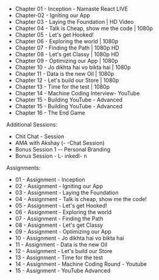 - Chapter 01 - Inception - Namaste React LIVE
- Chapter-02 - Igniting our App 
- Chapter 03 - Laying the Foundation | HD Video
- Chapter 04 - Talk is Cheap, show me the code | 1080p
- Chapter 05 - Let's get Hooked!
- Chapter 06 - Exploring the world | 1080p
- Chapter 07 - Finding the Path | 1080p HD
- Chapter 08 - Let's get Classy | 1080p HD
- Chapter 09 - Optimizing our App | 1080p
- Chapter 10 - Jo dikhta hai vo bikta hai | 1080p
- Chapter 11 - Data is the new Oil | 1080p
- Chapter 12 - Let's build our Store | 1080p
- Chapter 13 - Time for the test | 1080p
- Chapter 14 - Machine Coding Interview- YouTube
- Chapter 15 - Building YouTube - Advanced
- Chapter 15 - Building YouTube - Advanced
- Chapter 16 - The End Game

Additional Sessions:
- Chit Chat - Session
- AMA with Akshay (- -Chat Session)
- Bonus Session 1 --  Personal Branding
- Bonus Session - L- inkedI- n

Assignments:
- 01 - Assignment - Inception
- 02 - Assignment - Igniting our App
- 03 - Assignment - Laying the Foundation
- 04 - Assignment - Talk is cheap, show me the code!
- 05 - Assignment - Let's get Hooked!
- 06 - Assignment - Exploring the world
- 07 - Assignment - Finding the Path
- 08 - Assignment - Let's get Classy
- 09 - Assignment - Optimizing our App
- 10 - Assignment - Jo dikhta hai vo bikta hai
- 11 - Assignment - Data is the new Oil
- 12 - Assignment - Let's build our Store
- 13 - Assignment - Time for the test
- 14 - Assignment - Machine Coding Round - Youtube
- 15 - Assignment - YouTube Advanced

